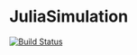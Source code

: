 # JuliaSimulation

[![Build Status](https://github.com/yyasui/JuliaSimulation.jl/actions/workflows/CI.yml/badge.svg?branch=main)](https://github.com/yyasui/JuliaSimulation.jl/actions/workflows/CI.yml?query=branch%3Amain)
